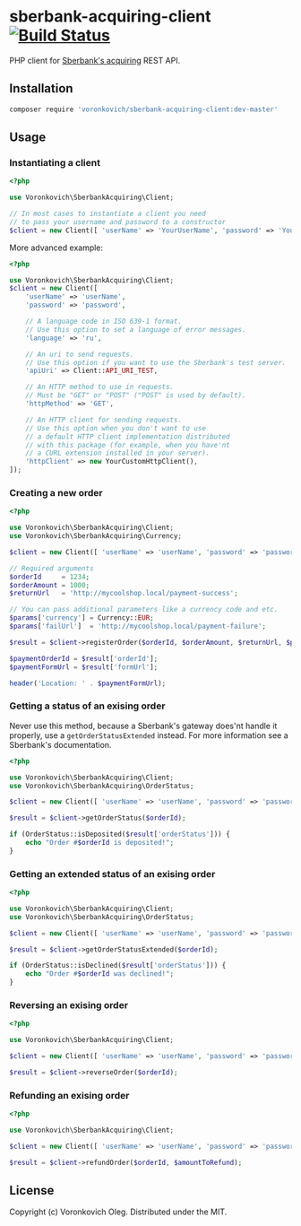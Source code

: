 # sberbank-acquiring-client [![Build Status](https://travis-ci.org/voronkovich/sberbank-acquiring-client.svg?branch=master)](https://travis-ci.org/voronkovich/sberbank-acquiring-client)

PHP client for [Sberbank's acquiring](http://data.sberbank.ru/en/s_m_business/bankingservice/equairing/) REST API.

## Installation

```sh
composer require 'voronkovich/sberbank-acquiring-client:dev-master'
```

## Usage

### Instantiating a client

```php
<?php

use Voronkovich\SberbankAcquiring\Client;

// In most cases to instantiate a client you need
// to pass your username and password to a constructor
$client = new Client([ 'userName' => 'YourUserName', 'password' => 'YourPassword' ]);
```

More advanced example:

```php
<?php

use Voronkovich\SberbankAcquiring\Client;
$client = new Client([
    'userName' => 'userName',
    'password' => 'password',

    // A language code in ISO 639-1 format.
    // Use this option to set a language of error messages.
    'language' => 'ru',

    // An uri to send requests.
    // Use this option if you want to use the Sberbank's test server.
    'apiUri' => Client::API_URI_TEST,

    // An HTTP method to use in requests.
    // Must be "GET" or "POST" ("POST" is used by default).
    'httpMethod' => 'GET',

    // An HTTP client for sending requests.
    // Use this option when you don't want to use
    // a default HTTP client implementation distributed
    // with this package (for example, when you have'nt
    // a CURL extension installed in your server).
    'httpClient' => new YourCustomHttpClient(),
]);
```

### Creating a new order

```php
<?php

use Voronkovich\SberbankAcquiring\Client;
use Voronkovich\SberbankAcquiring\Currency;

$client = new Client([ 'userName' => 'userName', 'password' => 'password' ]);

// Required arguments
$orderId     = 1234;
$orderAmount = 1000;
$returnUrl   = 'http://mycoolshop.local/payment-success';

// You can pass additional parameters like a currency code and etc.
$params['currency'] = Currency::EUR;
$params['failUrl']  = 'http://mycoolshop.local/payment-failure';

$result = $client->registerOrder($orderId, $orderAmount, $returnUrl, $params);

$paymentOrderId = $result['orderId'];
$paymentFormUrl = $result['formUrl'];

header('Location: ' . $paymentFormUrl);
```

### Getting a status of an exising order

Never use this method, because a Sberbank's gateway does'nt handle it properly, use a `getOrderStatusExtended` instead. For more information see a Sberbank's documentation.

```php
<?php

use Voronkovich\SberbankAcquiring\Client;
use Voronkovich\SberbankAcquiring\OrderStatus;

$client = new Client([ 'userName' => 'userName', 'password' => 'password' ]);

$result = $client->getOrderStatus($orderId);

if (OrderStatus::isDeposited($result['orderStatus'])) {
    echo "Order #$orderId is deposited!";
}
```

### Getting an extended status of an exising order

```php
<?php

use Voronkovich\SberbankAcquiring\Client;
use Voronkovich\SberbankAcquiring\OrderStatus;

$client = new Client([ 'userName' => 'userName', 'password' => 'password' ]);

$result = $client->getOrderStatusExtended($orderId);

if (OrderStatus::isDeclined($result['orderStatus'])) {
    echo "Order #$orderId was declined!";
}
```

### Reversing an exising order

```php
<?php

use Voronkovich\SberbankAcquiring\Client;

$client = new Client([ 'userName' => 'userName', 'password' => 'password' ]);

$result = $client->reverseOrder($orderId);
```

### Refunding an exising order

```php
<?php

use Voronkovich\SberbankAcquiring\Client;

$client = new Client([ 'userName' => 'userName', 'password' => 'password' ]);

$result = $client->refundOrder($orderId, $amountToRefund);
```

## License

Copyright (c) Voronkovich Oleg. Distributed under the MIT.
